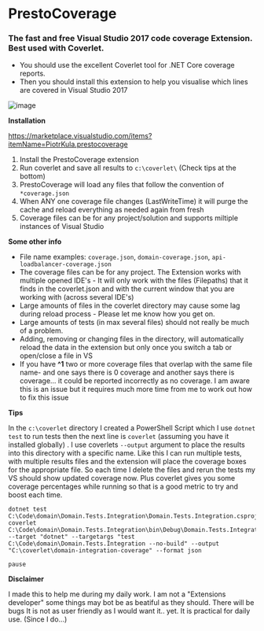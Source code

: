 # PrestoCoverage
### The fast and free Visual Studio 2017 code coverage Extension. Best used with Coverlet.

* You should use the excellent Coverlet tool for .NET Core coverage reports.
* Then you should install this extension to help you visualise which lines are covered in Visual Studio 2017

![image](https://user-images.githubusercontent.com/1249683/46355804-6e512200-c659-11e8-862b-205401d8b555.png)

**Installation**

https://marketplace.visualstudio.com/items?itemName=PiotrKula.prestocoverage

1. Install the PrestoCoverage extension 
1. Run coverlet and save all results to `c:\coverlet\` (Check tips at the bottom)
1. PrestoCoverage will load any files that follow the convention of `*coverage.json`
1. When ANY one coverage file changes (LastWriteTime) it will purge the cache and reload everything as needed again from fresh
1. Coverage files can be for any project/solution and supports miltiple instances of Visual Studio

**Some other info** 

* File name examples: `coverage.json`, `domain-coverage.json`, `api-loadbalancer-coverage.json`
* The coverage files can be for any project. The Extension works with multiple opened IDE's - It will only work with the files (Filepaths) that it finds in the coverlet.json and with the current window that you are working with (across several IDE's)
 * Large amounts of files in the coverlet directory may cause some lag during reload process - Please let me know how you get on. 
* Large amounts of tests (in max several files) should not really be much of a problem.
* Adding, removing or changing files in the directory, will automatically reload the data in the extension but only once you switch a tab or open/close a file in VS
* If you have **^1** two or more coverage files that overlap with the same file name- and one says there is 0 coverage and another says there is coverage... it could be reported incorrectly as no coverage. I am aware this is an issue but it requires much more time from me to work out how to fix this issue

**Tips**

In the `c:\coverlet` directory I created a PowerShell Script which I use `dotnet test` to run tests then the next line is `coverlet` (assuming you have it installed globally) . I use coverlets `--output` argument to place the results into this directory with a specific name. Like this I can run multiple tests, with multiple results files and the extension will place the coverage boxes for the appropriate file. So each time I delete the files and rerun the tests my VS should show updated coverage now. Plus coverlet gives you some coverage percentages while running so that is a good metric to try and boost each time.

```
dotnet test C:\Code\domain\Domain.Tests.Integration\Domain.Tests.Integration.csproj
coverlet  C:\Code\domain\Domain.Tests.Integration\bin\Debug\Domain.Tests.Integration.dll --target "dotnet" --targetargs "test C:\Code\domain\Domain.Tests.Integration --no-build" --output "C:\coverlet\domain-integration-coverage" --format json

pause
```

**Disclaimer**

I made this to help me during my daily work. 
I am not a "Extensions developer" some things may bot be as beatiful as they should. 
There will be bugs
It is not as user friendly as I would want it.. yet.
It is practical for daily use. (Since I do...)

